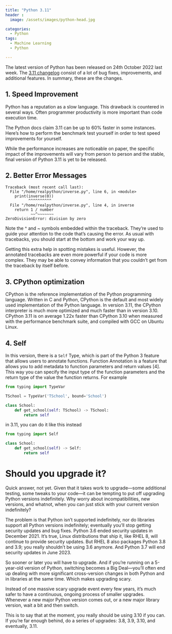 ```yaml
---
title: "Python 3.11"
header :
  image: /assets/images/python-head.jpg

categories:
  - Python
tags:
  - Machine Learning
  - Python

---
```


The latest version of Python has been released on 24th October 2022 last week. The [3.11 changelog](https://docs.python.org/3.11/whatsnew/changelog.html#changelog) consist of a lot of bug fixes, improvements, and additional features. In summary, these are the changes.

## 1. Speed Improvement
Python has a reputation as a slow language. This drawback is countered in several ways. Often programmer productivity is more important than code execution time.

The Python docs claim 3.11 can be up to 60% faster in some instances. Here’s how to perform the benchmark test yourself in order to test speed improvements for yourself. 

While the performance increases are noticeable on paper, the specific impact of the improvements will vary from person to person and the stable, final version of Python 3.11 is yet to be released. 

## 2. Better Error Messages
```console
Traceback (most recent call last):
  File "/home/realpython/inverse.py", line 6, in <module>
    print(inverse(0))
          ^^^^^^^^^^
  File "/home/realpython/inverse.py", line 4, in inverse
    return 1 / number
           ~~^~~~~~~~
ZeroDivisionError: division by zero
```
Note the ^ and ~ symbols embedded within the traceback. They’re used to guide your attention to the code that’s causing the error. As usual with tracebacks, you should start at the bottom and work your way up.

Getting this extra help in spotting mistakes is useful. However, the annotated tracebacks are even more powerful if your code is more complex. They may be able to convey information that you couldn’t get from the traceback by itself before.

## 3. CPython optimization
CPython is the reference implementation of the Python programming language. Written in C and Python, CPython is the default and most widely used implementation of the Python language. In version 3.11, the CPython interpreter is much more optimized and much faster than in version 3.10. CPython 3.11 is on average 1.22x faster than CPython 3.10 when measured with the performance benchmark suite, and compiled with GCC on Ubuntu Linux.

## 4. Self
In this version, there is a `Self` Type, which is part of the Python 3 feature that allows users to annotate functions. Function Annotation is a feature that allows you to add metadata to function parameters and return values [4]. This way you can specify the input type of the function parameters and the return type of the value the function returns. For example
```python
from typing import TypeVar

TSchool = TypeVar('TSchool', bound='School') 

class School:
    def get_school(self: TSchool) -> TSchool:
        return self
```

in 3.11, you can do it like this instead
```python
from typing import Self

class School:
    def get_school(self) -> Self:
        return self
```

# Should you upgrade it?
Quick answer, not yet. Given that it takes work to upgrade—some additional testing, some tweaks to your code—it can be tempting to put off upgrading Python versions indefinitely. Why worry about incompatibilities, new versions, and whatnot, when you can just stick with your current version indefinitely?

The problem is that Python isn’t supported indefinitely, nor do libraries support all Python versions indefinitely; eventually you’ll stop getting security updates and bug fixes. Python 3.6 ended security updates in December 2021. It’s true, Linux distributions that ship it, like RHEL 8, will continue to provide security updates. But RHEL 8 also packages Python 3.8 and 3.9; you really shouldn’t be using 3.6 anymore. And Python 3.7 will end security updates in June 2023.

So sooner or later you will have to upgrade. And if you’re running on a 5-year-old version of Python, switching becomes a Big Deal—you’ll often end up dealing with more significant cross-version changes in both Python and in libraries at the same time. Which makes upgrading scary.

Instead of one massive scary upgrade event every few years, it’s much safer to have a continuous, ongoing process of smaller upgrades. Whenever a new major Python version comes out, or a new major library version, wait a bit and then switch.

This is to say that at the moment, you really should be using 3.10 if you can. If you’re far enough behind, do a series of upgrades: 3.8, 3.9, 3.10, and eventually, 3.11.
